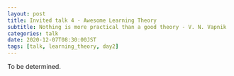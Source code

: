 ```yaml
---
layout: post
title: Invited talk 4 - Awesome Learning Theory 
subtitle: Nothing is more practical than a good theory - V. N. Vapnik
categories: talk
date: 2020-12-07T08:30:00JST
tags: [talk, learning_theory, day2]
---
```


To be determined.
